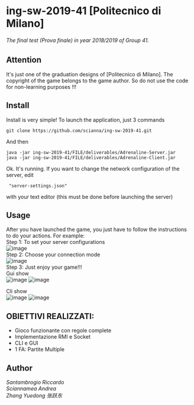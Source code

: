# ing-sw-2019-41  [Politecnico di Milano]
###### The final test (Prova finale) in year 2018/2019 of Group 41. 

## Attention
It's just one of the graduation designs of [Politecnico di Milano]. The copyright of the game belongs to the game author. So do not use the code for non-learning purposes !!! 

## Install
Install is very simple! To launch the application, just 3 commands


    git clone https://github.com/scianna/ing-sw-2019-41.git

And then

    java -jar ing-sw-2019-41/FILE/deliverables/Adrenaline-Server.jar
    java -jar ing-sw-2019-41/FILE/deliverables/Adrenaline-Client.jar

Ok. It's running. If you want to change the network configuration of the server,
edit

     "server-settings.json"

with your text editor (this must be done before launching the server)


## Usage
After you have launched the game, you just have to follow the instructions to do your actions.
For example:   
 Step 1: To set your server configurations   
![image](https://github.com/ZHANGYD666/Adrenalina/blob/master/readme_pic/serversetting.png)   
Step 2: Choose your connection mode     
![image](https://github.com/ZHANGYD666/Adrenalina/blob/master/readme_pic/socketentry.png)     
 Step 3: Just enjoy your game!!!    
 Gui show  
![image](https://github.com/ZHANGYD666/Adrenalina/blob/master/readme_pic/guiselectavatar.png)
![image](https://github.com/ZHANGYD666/Adrenalina/blob/master/readme_pic/guigameinterface.png)  
   
 Cli show   
![image](https://github.com/ZHANGYD666/Adrenalina/blob/master/readme_pic/cligameflow.png)
![image](https://github.com/ZHANGYD666/Adrenalina/blob/master/readme_pic/cligameflow2.png)
   
   
## OBIETTIVI REALIZZATI:

- Gioco funzionante con regole complete
- Implementazione RMI e Socket
- CLI e GUI
- 1 FA: Partite Multiple



## Author

_Santambrogio Riccardo_  
_Sciannamea Andrea_   
_Zhang Yuedong 张跃东_

